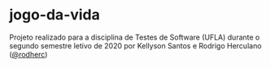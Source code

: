 # jogo-da-vida

Projeto realizado para a disciplina de Testes de Software (UFLA) durante o segundo semestre letivo de 2020 por Kellyson Santos e Rodrigo Herculano ([@rodherc](https://github.com/rodherc))
